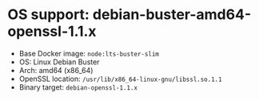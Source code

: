 # OS support: debian-buster-amd64-openssl-1.1.x

- Base Docker image: `node:lts-buster-slim`
- OS: Linux Debian Buster
- Arch: amd64 (x86_64)
- OpenSSL location: `/usr/lib/x86_64-linux-gnu/libssl.so.1.1`
- Binary target: `debian-openssl-1.1.x`
